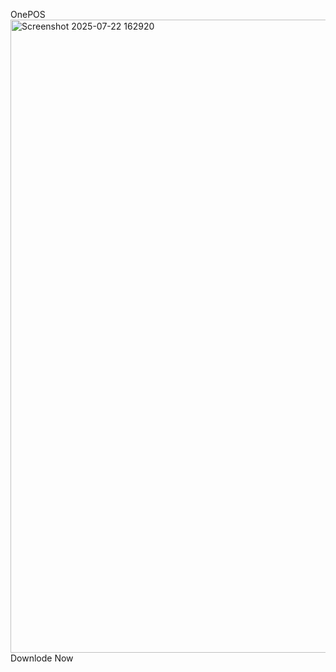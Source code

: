 OnePOS
<img width="1215" height="1013" alt="Screenshot 2025-07-22 162920" src="https://github.com/user-attachments/assets/750d3c8b-9f92-4c42-b41c-f2926ec93466" />
Downlode Now
